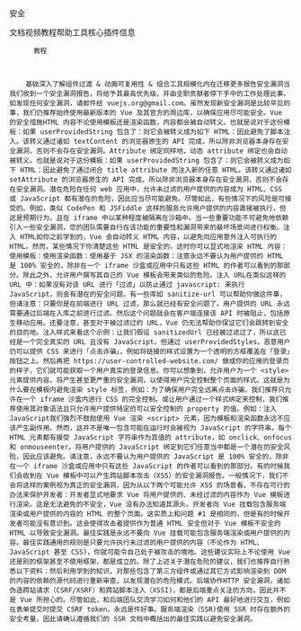 安全

文档视频教程帮助工具核心插件信息
          
          教程
          
            
          
        基础深入了解组件过渡 & 动画可复用性 & 组合工具规模化内在迁移更多报告安全漏洞当我们收到一个安全漏洞报告，将给予其最高优先级，并由全职贡献者停下手中的工作处理此事。如发现任何安全漏洞，请邮件给 vuejs.org@gmail.com。虽然发现新安全漏洞是比较罕见的事，我们仍推荐始终使用最新版本的 Vue 及其官方的周边库，以确保应用尽可能安全。Vue 的安全措施HTML 内容不论使用模板还是渲染函数，内容都会被自动转义。也就是说对于这份模板：如果 userProvidedString 包含了：则它会被转义成为如下 HTML：因此避免了脚本注入。该转义通过诸如 textContent 的浏览器原生的 API 完成，所以除非浏览器本身存在安全漏洞，否则不会存在安全漏洞。Attribute 绑定同样地，动态 attribute 绑定也会自动被转义。也就是说对于这份模板：如果 userProvidedString 包含了：则它会被转义成为如下 HTML：因此避免了通过闭合 title attribute 而注入新的任意 HTML。该转义通过诸如 setAttribute 的浏览器原生的 API 完成，所以除非浏览器本身存在安全漏洞，否则不会存在安全漏洞。潜在危险在任何 web 应用中，允许未过滤的用户提供的内容成为 HTML、CSS 或 JavaScript 都有潜在的危险，因此应当尽可能避免。尽管如此，有些情况下的风险是可接受的。例如，类似 CodePen 和 JSFiddle 这样的服务允许用户提供的内容直接被执行，但这是预期行为，且在 iframe 中以某种程度被隔离在沙箱中。当一些重要功能不可避免地依赖引入一些安全漏洞，您的团队需要自行在该功能的重要性和漏洞带来的最坏场景间进行权衡。注入 HTML如你之前学到的，Vue 会自动转义 HTML 内容，以避免向应用意外注入可执行的 HTML。然而，某些情况下你清楚这些 HTML 是安全的，这时你可以显式地渲染 HTML 内容：使用模板：使用渲染函数：使用基于 JSX 的渲染函数：注意永远不要认为用户提供的 HTML 是 100% 安全的，除非在一个 iframe 沙盒或应用中只有这些 HTML 的作者可以看到的那部分。除此之外，允许用户撰写其自己的 Vue 模板会带来类似的危险。注入 URL在类似这样的 URL 中：如果没有对该 URL 进行「过滤」以防止通过 javascript: 来执行 JavaScript，则会有潜在的安全问题。有一些库如 sanitize-url 可以帮助你做这件事，但请注意：只要你是在前端进行 URL 过滤，那么就已经有安全问题了。用户提供的 URL 永远需要通过后端在入库之前进行过滤。然后这个问题就会在客户端连接该 API 时被阻止，包括原生移动应用。还要注意，甚至对于被过滤过的 URL，Vue 仍无法帮助你保证它们会跳转到安全的目的地。注入样式来看这个示例：让我们假设 sanitizedUrl 已经被过滤过了，所以这已经是一个完全真实的 URL 且没有 JavaScript。但通过 userProvidedStyles，恶意用户仍可以提供 CSS 来进行「点击诈骗」，例如将链接的样式设置为一个透明的方框覆盖在「登录」按钮之上。然后再把 https://user-controlled-website.com/ 做成你的应用的登录页的样子，它们就可能获取一个用户真实的登录信息。你可以想象到，允许用户为一个 <style> 元素提供内容，将产生甚至更严重的安全漏洞，以使得用户完全控制整个页面的样式。这就是为什么要在模板内避免渲染 style 标签，例如：为了确保用户完全远离点击诈骗，我们推荐只允许在一个 iframe 沙盒内进行 CSS 的完全控制。或让用户通过一个样式绑定来控制，我们推荐使用其对象语法且只允许用户提供特定的可以安全控制的 property 的值。例如：注入 JavaScript我们强烈不鼓励使用 Vue 渲染 <script> 元素，因为模板和渲染函数永远不应该产生副作用。然而，这并不是唯一包含可能在运行时会被视为 JavaScript 的字符串。每个 HTML 元素都有接受 JavaScript 字符串作为其值的 attribute，如 onclick、onfocus 和 onmouseenter。将用户提供的 JavaScript 绑定到它们任意当中都是一个潜在的安全风险，因此应该避免。请注意，永远不要认为用户提供的 JavaScript 是 100% 安全的，除非在一个 iframe 沙盒或应用中只有这些 JavaScript 的作者可以看到的那部分。有的时候我们会收到在 Vue 模板中可以产生跨站脚本攻击（XSS）的安全漏洞报告。一般情况下，我们不会将这样的案例视为真正的安全漏洞，因为从以下两个可能允许 XSS 的场景看，不存在可行的办法来保护开发者：开发者显式地要求 Vue 将用户提供的、未经过滤的内容作为 Vue 模板进行渲染。这是无法避免的不安全，Vue 没有办法知道其源头。开发者向 Vue 挂载包含服务端渲染或用户提供的内容的 HTML 的整个页面。这实质上和问题 #1 是相同的，但是有的时候开发者可能没有意识到。这会使得攻击者提供作为普通 HTML 安全但对于 Vue 模板不安全的 HTML 以导致安全漏洞。最佳实践是永远不要向 Vue 挂载可能包含服务端渲染或用户提供的内容。最佳实践通用的规则是只要允许执行未过滤的用户提供的内容（不论作为 HTML、JavaScript 甚至 CSS)，你就可能令自己处于被攻击的境地。这些建议实际上不论使用 Vue 还是别的框架甚至不使用框架，都是成立的。除了上述关于潜在危险的建议，我们也推荐自行熟悉以下资料：然后利用学到的知识，对那些包含了第三方组件或通过其它方式影响渲染到 DOM 的内容的依赖的源代码进行重新审查，以发现潜在的危险模式。后端协作HTTP 安全漏洞，诸如伪造跨站请求（CSRF/XSRF）和跨站脚本注入（XSSI)，都是后端重点关注的方向，因此并不是 Vue 所担心的。尽管如此，和后端团队交流学习如何和他们的 API 最好地进行交互，例如在表单提交时提交 CSRF token，永远是件好事。服务端渲染（SSR)使用 SSR 时存在额外的安全考量，因此请确认遵循我们的 SSR 文档中概括出的最佳实践以避免安全漏洞。